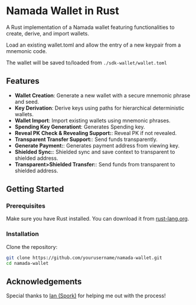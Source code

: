 
# Namada Wallet in Rust

A Rust implementation of a Namada wallet featuring functionalities to create, derive, and import wallets.


Load an existing wallet.toml and allow the entry of a new keypair from a mnemonic code.

The wallet will be saved to/loaded from `./sdk-wallet/wallet.toml`
## Features

- **Wallet Creation**: Generate a new wallet with a secure mnemonic phrase and seed.
- **Key Derivation**: Derive keys using paths for hierarchical deterministic wallets.
- **Wallet Import**: Import existing wallets using mnemonic phrases.
- **Spending Key Generationt**: Generates Spending key.
- **Reveal PK Check & Revealing Support:**: Reveal PK if not revealed.
- **Transparent Transfer Support:**: Send funds transparently.
- **Generate Payment:**: Generates payment address from viewing key.
- **Shielded Sync:**: Shielded sync and save context to transparent to shielded address.
- **Transparent>Shielded Transfer:**: Send funds from transparent to shielded address.
 

## Getting Started

### Prerequisites

Make sure you have Rust installed. You can download it from [rust-lang.org](https://www.rust-lang.org/).

### Installation

Clone the repository:

```bash
git clone https://github.com/yourusername/namada-wallet.git
cd namada-wallet
```

## Acknowledgements

Special thanks to [Ian (Spork)](https://github.com/iskay) for helping me out with the process!
